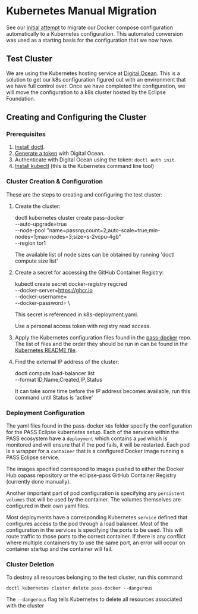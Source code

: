 # Kubernetes Manual Migration

See our [initial attempt](docker-composer-to-k8s-manifest.md) to migrate our Docker compose configuration automatically to a Kubernetes configuration. This automated conversion was used as a starting basis for
the configuration that we now have.

## Test Cluster

We are using the Kubernetes hosting service at [Digital Ocean](https://www.digitalocean.com). This is a
solution to get our k8s configuration figured out with an environment that we have full control over.
Once we have completed the configuration, we will move the configuration to a k8s cluster hosted
by the Eclipse Foundation.

## Creating and Configuring the Cluster

### Prerequisites

1. [Install doctl](https://docs.digitalocean.com/reference/doctl/how-to/install/).
2. [Generate a token](https://cloud.digitalocean.com/account/api/tokens/new) with Digital Ocean.
3. Authenticate with Digital Ocean using the token: `doctl auth init`.
4. [Install kubectl](https://kubernetes.io/docs/tasks/tools/install-kubectl/) (this is the Kubernetes command line tool)

### Cluster Creation & Configuration

These are the steps to creating and configuring the test cluster:

1. Create the cluster:

    doctl kubernetes cluster create pass-docker \
      --auto-upgrade=true \
      --node-pool "name=passnp;count=2;auto-scale=true;min-nodes=1;max-nodes=3;size=s-2vcpu-4gb" \
      --region tor1
      
    The available list of node sizes can be obtained by running 'doctl compute size list'

2. Create a secret for accessing the GitHub Container Registry:

    kubectl create secret docker-registry regcred \
      --docker-server=https://ghcr.io \
      --docker-username=<GitHub username> \
      --docker-password=<GitHub personal access token> \
        
    This secret is referenced in k8s-deployment.yaml.
    
    Use a personal access token with registry read access.

3. Apply the Kubernetes configuration files found in the [pass-docker](https://github.com/eclipse-pass/pass-docker)
   repo. The list of files and the order they should be run in can be found in the
   [Kubernetes README file](https://github.com/eclipse-pass/pass-docker/tree/main/k8s/README.md).

4. Find the external IP address of the cluster:

    doctl compute load-balancer list \
      --format ID,Name,Created,IP,Status

    It can take some time before the IP address becomes available, run this command until Status is 'active'

### Deployment Configuration

The yaml files found in the pass-docker `k8s` folder specify the configuration for the PASS Eclipse
kubernetes setup. Each of the services within the PASS ecosystem have a `deployment` which contains
a `pod` which is monitored and will ensure that if the pod fails, it will be restarted. Each pod
is a wrapper for a `container` that is a configured Docker image running a PASS Eclipse service.

The images specified correspond to images pushed to either the Docker Hub oapass repository or the
eclipse-pass GitHub Container Registry (currently done manually).

Another important part of pod configuration is specifying any `persistent volumes` that will be used
by the container. The volumes themselves are configured in their own yaml files.

Most deployments have a corresponding Kubernetes `service` defined that configures access to the
pod through a load balancer. Most of the configuration in the services is specifying the ports to
be used. This will route traffic to those ports to the correct container. If there is any conflict
where multiple containers try to use the same port, an error will occur on container startup and the
container will fail.

### Cluster Deletion

To destroy all resources belonging to the test cluster, run this command:

    doctl kubernetes cluster delete pass-docker --dangerous

The `--dangerous` flag tells Kubernetes to delete all resources associated with the cluster
